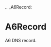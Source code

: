 [//]: # (THE CONTENT BELOW IS GENERATED. DO NOT EDIT.)
.. _A6Record:

# A6Record
[//]: # (ADD YOUR NOTES BELOW. THESE WILL BE PICKED EVERY TIME THE DOCS ARE REGENERATED. //end)
A6 DNS record.